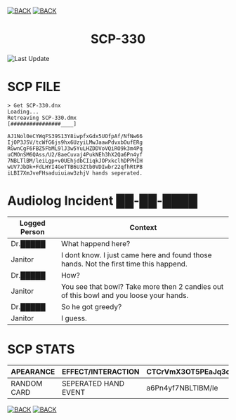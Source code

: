[![BACK](https://img.shields.io/badge/GO_TO-HOME-ffffff?style=for-the-badge)](https://raven-sgwc.github.io/SCP-FC/)
[![BACK](https://img.shields.io/badge/GO_TO-INVENTORY-ffffff?style=for-the-badge)](https://raven-sgwc.github.io/SCP-FC/web/tree)

<h1 align="center">SCP-330</h1>

![Last Update](https://img.shields.io/github/last-commit/raven-sgwc/SCP-FC?path=.%2Fweb%2Fscp%2F330.md&style=for-the-badge&label=LAST%20UPDATE&labelColor=000000&color=ffffff&cacheSeconds=https%3A%2F%2Fraven-sgwc.github.io%2FSCP-FC)

# SCP FILE

```
> Get SCP-330.dnx
Loading...
Retreaving SCP-330.dmx
[################____]
```
```
AJ1Nol0eCYWqFS39S13Y8iwpfxGdx5UOfpAf/NfNw66
IjOP3JSV/tcWfG6js9hx6UzyiLMwJaawPdvxbOufERg
RGwnCgF6FBZ5FbML9lJ3w5YuLHZDDVoVQiRO9k3m4Pq
uCMOnSM6QAss/U2/8aeCuvaj4PukNEh3hX2Qa6Pn4yf
7NBLTlBM/leiLgp+v0UEhjdbCIiqkJOPxkclhDPPHIH
wUV7JbDk+FdLHYI4GeTTB6U3Ztb0VDIwbr22qfhRtPB
iLBI7XmJveFHsaduiuiaw3zhjV hands seperated.
```

# Audiolog Incident ██-██-████

| Logged Person | Context |
| - | - |
| Dr.█████ | What happend here? |
| Janitor | I dont know. I just came here and found those hands. Not the first time this happend. |
| Dr.█████ | How? |
| Janitor | You see that bowl? Take more then 2 candies out of this bowl and you loose your hands. |
| Dr.█████ | So he got greedy? |
| Janitor | I guess. |

# SCP STATS

| APEARANCE | EFFECT/INTERACTION | CTCrVmX3OT5PEaJq3c8wJ | rZW1Ap1IOua3j | LHZDDVoVQiRxjOZO9k | 
| - | - | - | - | - |
| RANDOM CARD | SEPERATED HAND EVENT | a6Pn4yf7NBLTlBM/le | br232qfhRt | l0eCbzssaiGzWi |

[![BACK](https://img.shields.io/badge/GO_TO-HOME-ffffff?style=for-the-badge)](https://raven-sgwc.github.io/SCP-FC/)
[![BACK](https://img.shields.io/badge/GO_TO-INVENTORY-ffffff?style=for-the-badge)](https://raven-sgwc.github.io/SCP-FC/web/tree)